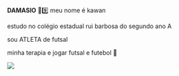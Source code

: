 **DAMASIO**
🤖9️⃣
 meu nome é kawan 

 estudo no colégio estadual rui barbosa 
 do segundo ano A
 
 sou ATLETA de futsal 

 minha terapia e jogar futsal e futebol 🥎


![](https://media1.tenor.com/m/mtXWjUVNwEwAAAAC/truck-le-dlogo-by-le-dletter-truckspecials-holland.gif)



